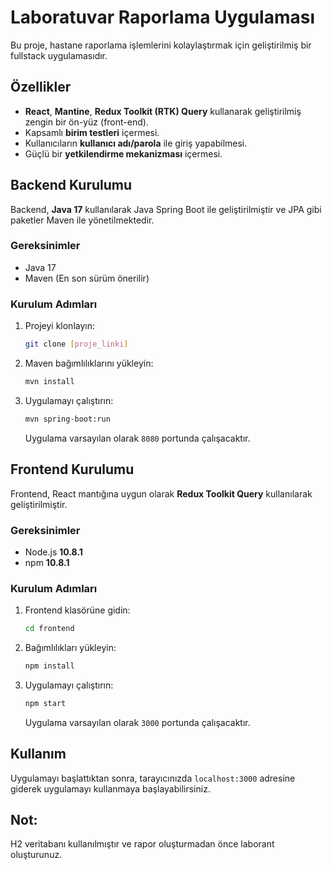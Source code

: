 # Laboratuvar Raporlama Uygulaması

Bu proje, hastane raporlama işlemlerini kolaylaştırmak için geliştirilmiş bir fullstack uygulamasıdır.

## Özellikler

- **React**, **Mantine**, **Redux Toolkit (RTK) Query** kullanarak geliştirilmiş zengin bir ön-yüz (front-end).
- Kapsamlı **birim testleri** içermesi.
- Kullanıcıların **kullanıcı adı/parola** ile giriş yapabilmesi.
- Güçlü bir **yetkilendirme mekanizması** içermesi.

## Backend Kurulumu

Backend, **Java 17** kullanılarak Java Spring Boot ile geliştirilmiştir ve JPA gibi paketler Maven ile yönetilmektedir.

### Gereksinimler

- Java 17
- Maven (En son sürüm önerilir)

### Kurulum Adımları

1. Projeyi klonlayın:

    ```bash
    git clone [proje_linki]
    ```

2. Maven bağımlılıklarını yükleyin:

    ```bash
    mvn install
    ```

3. Uygulamayı çalıştırın:

    ```bash
    mvn spring-boot:run
    ```

    Uygulama varsayılan olarak `8080` portunda çalışacaktır.

## Frontend Kurulumu

Frontend, React mantığına uygun olarak **Redux Toolkit Query** kullanılarak geliştirilmiştir.

### Gereksinimler

- Node.js **10.8.1**
- npm **10.8.1**

### Kurulum Adımları

1. Frontend klasörüne gidin:

    ```bash
    cd frontend
    ```

2. Bağımlılıkları yükleyin:

    ```bash
    npm install
    ```

3. Uygulamayı çalıştırın:

    ```bash
    npm start
    ```

    Uygulama varsayılan olarak `3000` portunda çalışacaktır.

## Kullanım

Uygulamayı başlattıktan sonra, tarayıcınızda `localhost:3000` adresine giderek uygulamayı kullanmaya başlayabilirsiniz.


## Not:
H2 veritabanı kullanılmıştır ve rapor oluşturmadan önce laborant oluşturunuz.

